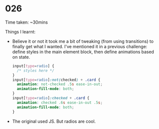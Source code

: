 # 026

Time taken: ~30mins

Things I learnt:

* Believe it or not it took me a bit of tweaking (from using transitions) to
finally get what I wanted. I've mentioned it in a previous challenge: define
styles in the main element block, then define animations based on state.
     
    ```css
    input[type=radio] {
      /* styles here */
    }
    input[type=radio]:not(checked) + .card {
      animation: not-checked .5s ease-in-out;
      animation-fill-mode: both;
    }
    input[type=radio]:checked + .card {
      animation: checked .6s ease-in-out .5s;
      animation-fill-mode: both;
    }
    ```

* The original used JS. But radios are cool.
